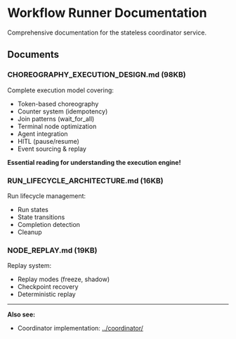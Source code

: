 # Workflow Runner Documentation

Comprehensive documentation for the stateless coordinator service.

## Documents

### CHOREOGRAPHY_EXECUTION_DESIGN.md (98KB)

Complete execution model covering:
- Token-based choreography
- Counter system (idempotency)
- Join patterns (wait_for_all)
- Terminal node optimization
- Agent integration
- HITL (pause/resume)
- Event sourcing & replay

**Essential reading for understanding the execution engine!**

### RUN_LIFECYCLE_ARCHITECTURE.md (16KB)

Run lifecycle management:
- Run states
- State transitions
- Completion detection
- Cleanup

### NODE_REPLAY.md (19KB)

Replay system:
- Replay modes (freeze, shadow)
- Checkpoint recovery
- Deterministic replay

---

**Also see:**
- Coordinator implementation: [../coordinator/](../coordinator/)

